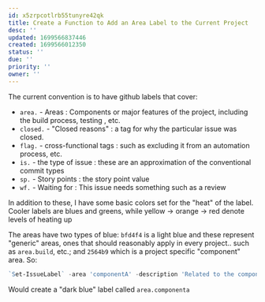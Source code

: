```yaml
---
id: x5zrpcotlrb55tunyre42qk
title: Create a Function to Add an Area Label to the Current Project
desc: ''
updated: 1699566837446
created: 1699566012350
status: ''
due: ''
priority: ''
owner: ''
---
```



The current convention is to have github labels that cover:

- `area.` - Areas : Components or major features of the project, including the build process, testing , etc.
- `closed.` - "Closed reasons" : a tag for why the particular issue was closed.
- `flag.` - cross-functional tags : such as excluding it from an automation process, etc.
- `is.` - the type of issue :  these are an approximation of the conventional commit types
- `sp.` - Story points : the story point value
- `wf.` - Waiting for : This issue needs something such as a review

In addition to these, I have some basic colors set for the "heat" of the label.  Cooler labels are blues and greens, while yellow -> orange -> red denote levels of heating up

The areas have two types of blue: `bfd4f4` is a light blue and these represent "generic" areas, ones that should reasonably apply in every project.. such as `area.build`, etc.; and `2564b9` which is a project specific
"component" area.  So:

```powershell
`Set-IssueLabel` -area 'componentA' -description 'Related to the componentA component'
```

Would create a "dark blue" label called `area.componenta`
